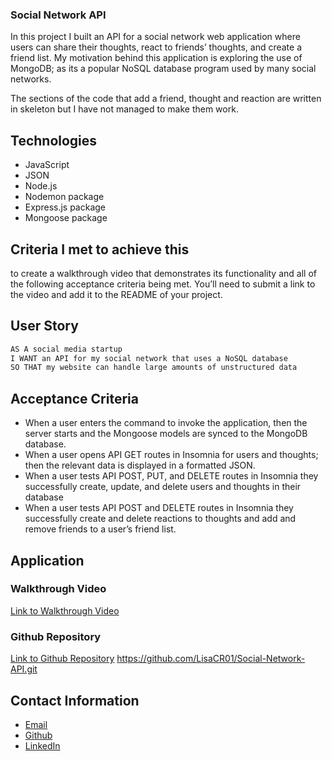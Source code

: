 ### Social Network API

In this project I built an API for a social network web application where users can share their thoughts, react to friends’ thoughts, and create a friend list. My motivation behind this application is exploring the use of MongoDB; as its a popular NoSQL database program used by many social networks. 

The sections of the code that add a friend, thought and reaction are written in skeleton but I have not managed to make them work.

## Technologies

* JavaScript
* JSON
* Node.js
* Nodemon package
* Express.js package
* Mongoose package

## Criteria I met to achieve this

to create a walkthrough video that demonstrates its functionality and all of the following acceptance criteria being met. You’ll need to submit a link to the video and add it to the README of your project.

## User Story

```md
AS A social media startup
I WANT an API for my social network that uses a NoSQL database
SO THAT my website can handle large amounts of unstructured data
```

## Acceptance Criteria

- When a user enters the command to invoke the application, then the server starts and the Mongoose models are synced to the MongoDB database.
- When a user opens API GET routes in Insomnia for users and thoughts; then the relevant data is displayed in a formatted JSON.
- When a user tests API POST, PUT, and DELETE routes in Insomnia they successfully  create, update, and delete users and thoughts in their database
- When a user tests API POST and DELETE routes in Insomnia they successfully create and delete reactions to thoughts and add and remove friends to a user’s friend list.

## Application

### Walkthrough Video
[Link to Walkthrough Video](https://drive.google.com/file/d/1QC1rsKepKP1jt3bql2CjfT-k3llvJ02a/view)

### Github Repository 
[Link to Github Repository](https://github.com/LisaCR01/Social-Network-API.git)
https://github.com/LisaCR01/Social-Network-API.git


## Contact Information
* [Email](mailto:lcrgunn@gmail.com)
* [Github](https://github.com/LisaCR01)
* [LinkedIn](https://www.linkedin.com/in/LisaCR01)